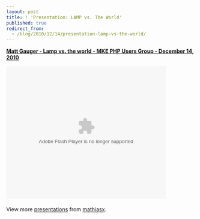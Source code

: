 ```yaml
---
layout: post
title: ! 'Presentation: LAMP vs. The World'
published: true
redirect_from:
  - /blog/2010/12/14/presentation-lamp-vs-the-world/
---
```

<strong style="display: block; margin: 12px 0 4px;"><a href="http://www.slideshare.net/mathiasx/matt-gauger-lamp-vs-the-world-mke-php-users-group-december-14-2010" title="Matt Gauger - Lamp vs. the world - MKE PHP Users Group - December 14, 2010 ">Matt Gauger - Lamp vs. the world - MKE PHP Users Group - December 14, 2010 </a></strong> 
<object height="355" width="425">
<param name="movie" value="http://static.slidesharecdn.com/swf/ssplayer2.swf?doc=lampvs-theworld-101214192052-phpapp01&amp;stripped_title=matt-gauger-lamp-vs-the-world-mke-php-users-group-december-14-2010&amp;userName=mathiasx" />
<param name="allowFullScreen" value="true" />
<param name="allowScriptAccess" value="always" /><embed src="http://static.slidesharecdn.com/swf/ssplayer2.swf?doc=lampvs-theworld-101214192052-phpapp01&amp;stripped_title=matt-gauger-lamp-vs-the-world-mke-php-users-group-december-14-2010&amp;userName=mathiasx" type="application/x-shockwave-flash" height="355" width="425"></embed>
</object>
<div style="padding: 5px 0 12px;">View more <a href="http://www.slideshare.net/">presentations</a> from <a href="http://www.slideshare.net/mathiasx">mathiasx</a>.</div>


